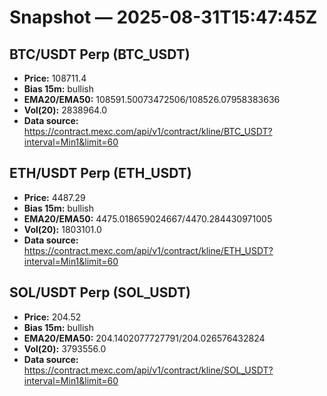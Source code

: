 # Snapshot — 2025-08-31T15:47:45Z

## BTC/USDT Perp (BTC_USDT)
- **Price:** 108711.4
- **Bias 15m:** bullish
- **EMA20/EMA50:** 108591.50073472506/108526.07958383636
- **Vol(20):** 2838964.0
- **Data source:** https://contract.mexc.com/api/v1/contract/kline/BTC_USDT?interval=Min1&limit=60

## ETH/USDT Perp (ETH_USDT)
- **Price:** 4487.29
- **Bias 15m:** bullish
- **EMA20/EMA50:** 4475.018659024667/4470.284430971005
- **Vol(20):** 1803101.0
- **Data source:** https://contract.mexc.com/api/v1/contract/kline/ETH_USDT?interval=Min1&limit=60

## SOL/USDT Perp (SOL_USDT)
- **Price:** 204.52
- **Bias 15m:** bullish
- **EMA20/EMA50:** 204.1402077727791/204.026576432824
- **Vol(20):** 3793556.0
- **Data source:** https://contract.mexc.com/api/v1/contract/kline/SOL_USDT?interval=Min1&limit=60
